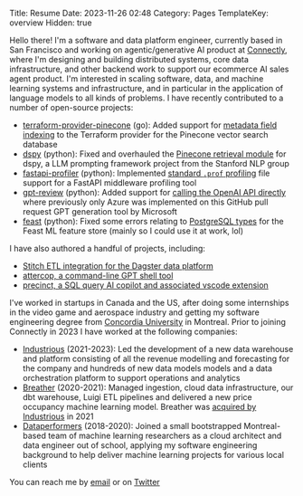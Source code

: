 Title: Resume
Date: 2023-11-26 02:48
Category: Pages
TemplateKey: overview
Hidden: true

Hello there! I'm a software and data platform engineer, currently based in San Francisco and working on agentic/generative AI product at [Connectly](https://connectly.ai), where I'm designing and building distributed systems, core data infrastructure, and other backend work to support our ecommerce AI sales agent product. I'm interested in scaling software, data, and machine learning systems and infrastructure, and in particular in the application of language models to all kinds of problems. I have recently contributed to a number of open-source projects:

- [terraform-provider-pinecone](https://github.com/biosugar0/terraform-provider-pinecone) (go): Added support for [metadata field indexing](https://github.com/biosugar0/terraform-provider-pinecone/pull/24) to the Terraform provider for the Pinecone vector search database
- [dspy](https://github.com/stanfordnlp/dspy) (python): Fixed and overhauled the [Pinecone retrieval module](https://github.com/stanfordnlp/dspy/pull/148) for dspy, a LLM prompting framework project from the Stanford NLP group
- [fastapi-profiler](https://github.com/sunhailin-Leo/fastapi_profiler) (python): Implemented [standard `.prof` profiling](https://github.com/sunhailin-Leo/fastapi_profiler/pull/13) file support for a FastAPI middleware profiling tool
- [gpt-review](https://github.com/microsoft/gpt-review) (python): Added support for [calling the OpenAI API directly](https://github.com/microsoft/gpt-review/pull/85) where previously only Azure was implemented on this GitHub pull request GPT generation tool by Microsoft
- [feast](https://github.com/feast-dev/feast) (python): Fixed some errors relating to [PostgreSQL types](https://github.com/feast-dev/feast/pull/3634) for the Feast ML feature store (mainly so I could use it at work, lol)

I have also authored a handful of projects, including:

- [Stitch ETL integration for the Dagster data platform](https://github.com/msnidal/dagster-stitch)
- [attercop, a command-line GPT shell tool](https://github.com/msnidal/attercop)
- [precinct, a SQL query AI copilot and associated vscode extension](https://github.com/msnidal/precinct)

I've worked in startups in Canada and the US, after doing some internships in the video game and aerospace industry and getting my software engineering degree from [Concordia University](https://www.concordia.ca/academics/undergraduate/software-engineering.html) in Montreal. Prior to joining Connectly in 2023 I have worked at the following companies:

- [Industrious](https://industriousoffice.com) (2021-2023): Led the development of a new data warehouse and platform consisting of all the revenue modelling and forecasting for the company and hundreds of new data models models and a data orchestration platform to support operations and analytics
- [Breather](https://breather.com) (2020-2021): Managed ingestion, cloud data infrastructure, our dbt warehouse, Luigi ETL pipelines and delivered a new price occupancy machine learning model. Breather was [acquired by Industrious](https://www.industriousoffice.com/blog/industrious/industrious-acquires-key-assets-of-on-demand-workspace-platform-breather) in 2021
- [Dataperformers](https://www.crunchbase.com/organization/dataperformers) (2018-2020): Joined a small bootstrapped Montreal-based team of machine learning researchers as a cloud architect and data engineer out of school, applying my software engineering background to help deliver machine learning projects for various local clients

You can reach me by [email](mailto:mark.snidal@gmail.com) or on [Twitter](https://www.twitter.com/marksnidal/)
